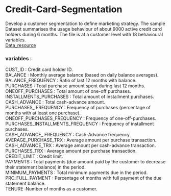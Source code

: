 # Credit-Card-Segmentation
Develop a customer segmentation to define marketing strategy. 
The sample Dataset summarises the usage behaviour of about 9000 active credit card holders during 6 months. 
The file is at a customer level with 18 behavioural variables.
<br />
[Data_resource]( https://mohitkedia.github.io/Credit-Card-Segmentation-in-R/)
<br />
### variables : 
CUST_ID : Credit card holder ID.
<br />
BALANCE : Monthly average balance (based on daily balance averages).
<br />
BALANCE_FREQUENCY : Ratio of last 12 months with balance.
<br />
PURCHASES : Total purchase amount spent during last 12 months.
<br />
ONEOFF_PURCHASES : Total amount of one-off purchases.
<br />
INSTALLMENTS_PURCHASES : Total amount of installment purchases.
<br />
CASH_ADVANCE : Total cash-advance amount.
<br />
PURCHASES_ FREQUENCY : Frequency of purchases (percentage of months with at least one purchase).
<br />
ONEOFF_PURCHASES_FREQUENCY : Frequency of one-off-purchases.
<br />
PURCHASES_INSTALLMENTS_FREQUENCY : Frequency of installment purchases.
<br />
CASH_ADVANCE_ FREQUENCY : Cash-Advance frequency.
<br />
AVERAGE_PURCHASE_TRX : Average amount per purchase transaction.
<br />
CASH_ADVANCE_TRX : Average amount per cash-advance transaction.
<br />
PURCHASES_TRX : Average amount per purchase transaction.
<br />
CREDIT_LIMIT : Credit limit.
<br />
PAYMENTS : Total payments (due amount paid by the customer to decrease their statement balance) in the period.
<br />
MINIMUM_PAYMENTS : Total minimum payments due in the period.
<br />
PRC_FULL_PAYMENT : Percentage of months with full payment of the due statement balance.
<br />
TENURE :Number of months as a customer.

